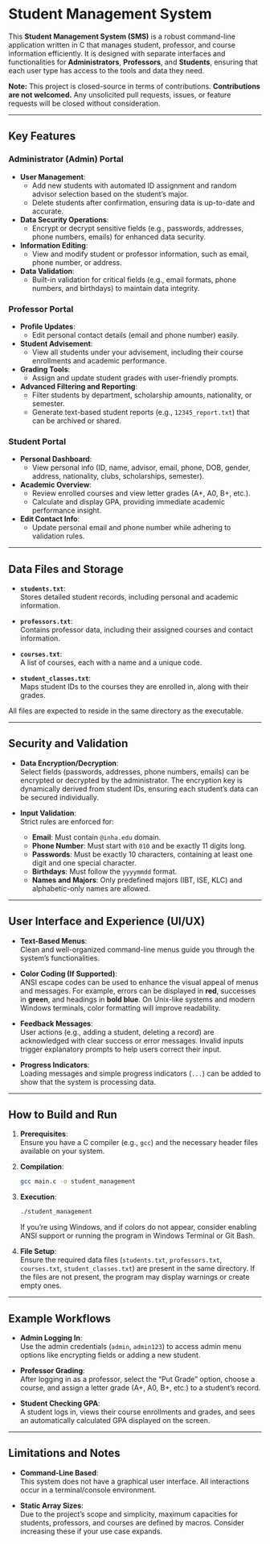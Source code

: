# Student Management System

This **Student Management System (SMS)** is a robust command-line application written in C that manages student, professor, and course information efficiently. It is designed with separate interfaces and functionalities for **Administrators**, **Professors**, and **Students**, ensuring that each user type has access to the tools and data they need.

**Note:** This project is closed-source in terms of contributions. **Contributions are not welcomed.** Any unsolicited pull requests, issues, or feature requests will be closed without consideration.

---

## Key Features

### Administrator (Admin) Portal
- **User Management**:  
  - Add new students with automated ID assignment and random advisor selection based on the student’s major.  
  - Delete students after confirmation, ensuring data is up-to-date and accurate.
- **Data Security Operations**:  
  - Encrypt or decrypt sensitive fields (e.g., passwords, addresses, phone numbers, emails) for enhanced data security.
- **Information Editing**:  
  - View and modify student or professor information, such as email, phone number, or address.
- **Data Validation**:  
  - Built-in validation for critical fields (e.g., email formats, phone numbers, and birthdays) to maintain data integrity.

### Professor Portal
- **Profile Updates**:  
  - Edit personal contact details (email and phone number) easily.
- **Student Advisement**:  
  - View all students under your advisement, including their course enrollments and academic performance.
- **Grading Tools**:  
  - Assign and update student grades with user-friendly prompts.  
- **Advanced Filtering and Reporting**:  
  - Filter students by department, scholarship amounts, nationality, or semester.
  - Generate text-based student reports (e.g., `12345_report.txt`) that can be archived or shared.
  
### Student Portal
- **Personal Dashboard**:  
  - View personal info (ID, name, advisor, email, phone, DOB, gender, address, nationality, clubs, scholarships, semester).
- **Academic Overview**:  
  - Review enrolled courses and view letter grades (A+, A0, B+, etc.).
  - Calculate and display GPA, providing immediate academic performance insight.
- **Edit Contact Info**:  
  - Update personal email and phone number while adhering to validation rules.

---

## Data Files and Storage

- **`students.txt`**:  
  Stores detailed student records, including personal and academic information.
  
- **`professors.txt`**:  
  Contains professor data, including their assigned courses and contact information.
  
- **`courses.txt`**:  
  A list of courses, each with a name and a unique code.

- **`student_classes.txt`**:  
  Maps student IDs to the courses they are enrolled in, along with their grades.

All files are expected to reside in the same directory as the executable.

---

## Security and Validation

- **Data Encryption/Decryption**:  
  Select fields (passwords, addresses, phone numbers, emails) can be encrypted or decrypted by the administrator. The encryption key is dynamically derived from student IDs, ensuring each student’s data can be secured individually.

- **Input Validation**:  
  Strict rules are enforced for:  
  - **Email**: Must contain `@inha.edu` domain.  
  - **Phone Number**: Must start with `010` and be exactly 11 digits long.  
  - **Passwords**: Must be exactly 10 characters, containing at least one digit and one special character.  
  - **Birthdays**: Must follow the `yyyymmdd` format.  
  - **Names and Majors**: Only predefined majors (IBT, ISE, KLC) and alphabetic-only names are allowed.

---

## User Interface and Experience (UI/UX)

- **Text-Based Menus**:  
  Clean and well-organized command-line menus guide you through the system’s functionalities.
  
- **Color Coding (If Supported)**:  
  ANSI escape codes can be used to enhance the visual appeal of menus and messages. For example, errors can be displayed in **red**, successes in **green**, and headings in **bold blue**. On Unix-like systems and modern Windows terminals, color formatting will improve readability.

- **Feedback Messages**:  
  User actions (e.g., adding a student, deleting a record) are acknowledged with clear success or error messages. Invalid inputs trigger explanatory prompts to help users correct their input.

- **Progress Indicators**:  
  Loading messages and simple progress indicators (`...`) can be added to show that the system is processing data.

---

## How to Build and Run

1. **Prerequisites**:  
   Ensure you have a C compiler (e.g., `gcc`) and the necessary header files available on your system.  
   
2. **Compilation**:  
   ```bash
   gcc main.c -o student_management
   ```
   
3. **Execution**:  
   ```bash
   ./student_management
   ```
   If you’re using Windows, and if colors do not appear, consider enabling ANSI support or running the program in Windows Terminal or Git Bash.

4. **File Setup**:  
   Ensure the required data files (`students.txt`, `professors.txt`, `courses.txt`, `student_classes.txt`) are present in the same directory. If the files are not present, the program may display warnings or create empty ones.

---

## Example Workflows

- **Admin Logging In**:  
  Use the admin credentials (`admin`, `admin123`) to access admin menu options like encrypting fields or adding a new student.

- **Professor Grading**:  
  After logging in as a professor, select the “Put Grade” option, choose a course, and assign a letter grade (A+, A0, B+, etc.) to a student’s record.

- **Student Checking GPA**:  
  A student logs in, views their course enrollments and grades, and sees an automatically calculated GPA displayed on the screen.

---

## Limitations and Notes

- **Command-Line Based**:  
  This system does not have a graphical user interface. All interactions occur in a terminal/console environment.
  
- **Static Array Sizes**:  
  Due to the project’s scope and simplicity, maximum capacities for students, professors, and courses are defined by macros. Consider increasing these if your use case expands.
